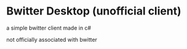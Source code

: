 # Bwitter Desktop (unofficial client)
a simple bwitter client made in c#

not officially associated with bwitter
